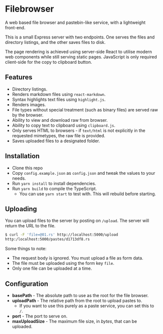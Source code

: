# Filebrowser

A web based file browser and pastebin-like service, with a lightweight front-end.

This is a small Express server with two endpoints. One serves the files and directory listings,
and the other saves files to disk. 

The page rendering is achieved using server-side React to utilise modern web components while 
still serving static pages. JavaScript is only required client-side for the copy to clipboard button.

## Features

- Directory listings.
- Renders markdown files using `react-markdown`.
- Syntax highlights text files using `highlight.js`.
- Renders images.
- File types without special treatment (such as binary files) are served raw by the browser.
- Ability to view and download raw from browser.
- Ability to copy text to clipboard using `clipboard.js`.
- Only serves HTML to browsers - if `text/html` is not explicitly in the requested mimetypes, the raw file is provided.
- Saves uploaded files to a designated folder.

## Installation

- Clone this repo
- Copy `config.example.json` as `config.json` and tweak the values to your needs.
- Run `yarn install` to install dependencies.
- Run `yarn build` to compile the TypeScript.
    - You can use `yarn start` to test with. This will rebuild before starting.

## Uploading

You can upload files to the server by posting on `/upload`. The server will return the URL to the file.

```bash
$ curl -F 'file=@01.rs' http://localhost:5000/upload
http:/localhost:5000/pastes/d1713df8.rs
```

Some things to note:

- The request body is ignored. You must upload a file as form data.
- The file must be uploaded using the form key `file`.
- Only one file can be uploaded at a time.

## Configuration

- **basePath** - The absolute path to use as the root for the file browser.
- **uploadPath** - The relative path from the root to upload pastes to.
    - If you want to use this purely as a paste service, you can set this to `/`.
- **port** - The port to serve on.
- **maxUploadSize** - The maximum file size, in *bytes*, that can be uploaded.